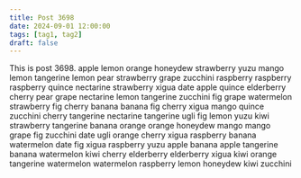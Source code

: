 ```yaml
---
title: Post 3698
date: 2024-09-01 12:00:00
tags: [tag1, tag2]
draft: false
---
```

This is post 3698.
apple
lemon
orange
honeydew
strawberry
yuzu
mango
lemon
tangerine
lemon
pear
strawberry
grape
zucchini
raspberry
raspberry
raspberry
quince
nectarine
strawberry
xigua
date
apple
quince
elderberry
cherry
pear
grape
nectarine
lemon
tangerine
zucchini
fig
grape
watermelon
strawberry
fig
cherry
banana
banana
fig
cherry
xigua
mango
quince
zucchini
cherry
tangerine
nectarine
tangerine
ugli
fig
lemon
yuzu
kiwi
strawberry
tangerine
banana
orange
orange
honeydew
mango
mango
grape
fig
zucchini
date
ugli
orange
cherry
xigua
raspberry
banana
watermelon
date
fig
xigua
raspberry
yuzu
apple
banana
apple
tangerine
banana
watermelon
kiwi
cherry
elderberry
elderberry
xigua
kiwi
orange
tangerine
watermelon
watermelon
raspberry
lemon
honeydew
kiwi
zucchini
